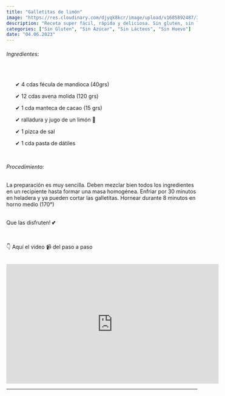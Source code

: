 ```yaml
---
title: "Galletitas de limón"
image: "https://res.cloudinary.com/djyqk8kcr/image/upload/v1685892487/351050154_1003883904374706_3686332471173165250_n.webp_mz8z4m.jpg"
description: "Receta super fácil, rápida y deliciosa. Sin gluten, sin lácteos y sin huevo"
categories: ["Sin Gluten", "Sin Azúcar", "Sin Lácteos", "Sin Huevo"]
date: "04.06.2023"
---
```


<h6><em>Ingredientes:</em></h6><br>
<ul>
✔ 4 cdas fécula de mandioca (40grs)

✔ 12 cdas avena molida (120 grs)

✔ 1 cda manteca de cacao (15 grs)

✔ ralladura y jugo de un limón 🍋

✔ 1 pizca de sal

✔ 1 cda pasta de dátiles

</ul><br>

<em>Procedimiento:</em><br><br>

La preparación es muy sencilla. Deben mezclar bien todos los ingredientes en un recipiente hasta formar una masa homogénea. Enfriar por 30 minutos en heladera y ya pueden cortar las galletitas. Hornear durante 8 minutos en horno medio (170°)<br><br>

Que las disfruten! 💕

<br>

👇 Aquí el video 📹 del paso a paso

<br>

<div><iframe width="560" height="315" src="https://www.youtube.com/embed/UUzF42QyL_s" title="YouTube video player" frameborder="0" allow="accelerometer; autoplay; clipboard-write; encrypted-media; gyroscope; picture-in-picture; web-share" allowfullscreen></iframe></div>

<hr>
